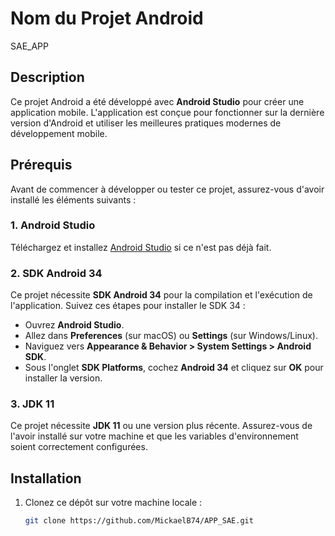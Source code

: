# Nom du Projet Android
SAE_APP

## Description

Ce projet Android a été développé avec **Android Studio** pour créer une application mobile. L'application est conçue pour fonctionner sur la dernière version d'Android et utiliser les meilleures pratiques modernes de développement mobile.

## Prérequis

Avant de commencer à développer ou tester ce projet, assurez-vous d'avoir installé les éléments suivants :

### 1. **Android Studio**
   Téléchargez et installez [Android Studio](https://developer.android.com/studio) si ce n'est pas déjà fait.

### 2. **SDK Android 34**
   Ce projet nécessite **SDK Android 34** pour la compilation et l'exécution de l'application. Suivez ces étapes pour installer le SDK 34 :
   
   - Ouvrez **Android Studio**.
   - Allez dans **Preferences** (sur macOS) ou **Settings** (sur Windows/Linux).
   - Naviguez vers **Appearance & Behavior > System Settings > Android SDK**.
   - Sous l'onglet **SDK Platforms**, cochez **Android 34** et cliquez sur **OK** pour installer la version.

### 3. **JDK 11**
   Ce projet nécessite **JDK 11** ou une version plus récente. Assurez-vous de l'avoir installé sur votre machine et que les variables d'environnement soient correctement configurées.

## Installation

1. Clonez ce dépôt sur votre machine locale :

   ```bash
   git clone https://github.com/MickaelB74/APP_SAE.git
